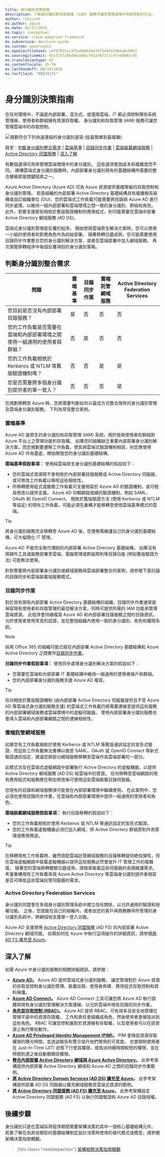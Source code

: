 ```yaml
---
title: 身分識別決策指南
description: 了解身分識別和存取管理 (IAM) 服務可讓您管理雲端中存取控制的方法。
author: rotycenh
ms.author: abuck
ms.date: 02/11/2019
ms.topic: conceptual
ms.service: cloud-adoption-framework
ms.subservice: decision-guide
ms.custom: governance
ms.openlocfilehash: cef47631cc3fba0b6645476f5b91b330ea8c89ef
ms.sourcegitcommit: 011525720bd9e2d9bcf03a76f371c4fc68092c45
ms.translationtype: HT
ms.contentlocale: zh-TW
ms.lasthandoff: 08/18/2020
ms.locfileid: "88574171"
---
```

<!-- cSpell:ignore Kerberos NTLM SAML -->

# <a name="identity-decision-guide"></a>身分識別決策指南

在任何環境中，不論是內部部署、混合式，或僅限雲端，IT 都必須控制哪些系統管理員、使用者和群組擁有資源存取權。 身分識別和存取管理 (IAM) 服務可讓您管理雲端中的存取控制。

![規劃符合下列快速連結的身分識別選項 (從最簡單到最複雜)](../../_images/decision-guides/decision-guide-identity.png)

跳至：[判斷身分識別整合需求](#determine-identity-integration-requirements) | [雲端基準](#cloud-baseline) | [目錄同步作業](#directory-synchronization) | [雲端裝載網域服務](#cloud-hosted-domain-services) | [Active Directory 同盟服務](#active-directory-federation-services) | [深入了解](#learn-more)

有數個選項可用來管理雲端環境中的身分識別。 這些選項會因成本和複雜度而不同。 建構雲端式身分識別服務時，內部部署身分識別現有的基礎結構所需要的整合層級即是關鍵因素之一。

Azure Active Directory (Azure AD) 可為 Azure 資源提供基礎等級的存取控制和身分識別管理。 若貴組織的內部部署 Active Directory 基礎結構具有複雜樹系結構或自訂組織單位 (OU)，您的雲端式工作負載可能需要將目錄與 Azure AD 進行同步處理，以維持一組內部部署和雲端環境之間一致的身分識別、群組和角色。 此外，若要支援那些相依於舊版驗證機制的應用程式，則可能需要在雲端中部署 Active Directory 網域服務 (AD DS)。

雲端式身分識別管理是反覆的程序。 開始使用雲端原生解決方案時，您可以使用一小組的使用者和對應角色作為初始部署。 隨著移轉日趨成熟，您可能需要使用目錄同步作業整合您的身分識別解決方案，或者在雲端部署中加入網域服務。 再次瀏覽移轉程序中每個反覆項目的身分識別策略。

## <a name="determine-identity-integration-requirements"></a>判斷身分識別整合需求

| 問題 | 雲端基準 | 目錄同步作業 | 雲端託管網域服務 | Active Directory Federation Services |
|------|------|------|------|------|
| 您目前是否沒有內部部署目錄服務？ | 是 | 否 | 否 | 否 |
| 您的工作負載是否需要在雲端和內部部署環境之間使用一組通用的使用者與群組？ | 否 | 是 | 否 | 否 |
| 您的工作負載相依於 Kerberos 或 NTLM 等舊版驗證機制嗎？ | 否 | 否 | 是 | 是 |
| 您是否需要跨多個身分識別提供者的單一登入？ | 否 | 否 | 否 | 是 |

在規劃移轉至 Azure 時，您將需要判斷如何以最佳方式整合現有的身分識別管理及雲端身分識別服務。 下列為常見整合案例。

### <a name="cloud-baseline"></a>雲端基準

Azure AD 是原生的身分識別和存取管理 (IAM) 系統，用於授與使用者和群組對 Azure 平台上之管理功能的存取權。 如果您的組織缺乏重要內部部署身分識別解決方案，而您規劃要遷移工作負載，使其與雲端式驗證機制相容，則您應使用 Azure AD 作為基底，開始開發您的身分識別基礎結構。

**雲端基準假設事項：** 使用純雲端原生身分識別基礎結構的假設如下：

- 您的雲端式資源將不會相依於內部部署目錄服務或 Active Directory 伺服器，或可修改工作負載以移除這些相依性。
- 所移轉應用程式或服務工作負載可支援相容於 Azure AD 的驗證機制，或可輕易修改以提供支援。 Azure AD 仰賴網路就緒的驗證機制，例如 SAML、OAuth 和 OpenID Connect。 相依於舊版驗證方法 (使用 Kerberos 或 NTLM 等協定) 的現有工作負載，可能必須先重構才能移轉至使用雲端基準模式的雲端。

> [!TIP]
> 將身分識別服務完全移轉至 Azure AD 後，您便無需維護自己的身分識別基礎結構，可大幅簡化 IT 管理。
>
> Azure AD 不能完全取代傳統的內部部署 Active Directory 基礎結構。 如果沒有將額外工具或服務部署至雲端，電腦管理或群組原則等目錄功能 (例如舊版驗證方法) 可能無法使用。
>
> 針對需要將內部部署身分識別或網域服務與雲端部署整合的案例，請參閱下面討論的目錄同步和雲端裝載域服務模式。

### <a name="directory-synchronization"></a>目錄同步作業

對於具有現有內部部署 Active Directory 基礎結構的組織，目錄同步作業通常是保留現有使用者和存取管理的最佳解決方案，同時可提供所需的 IAM 功能來管理雲端資源。 此程序會持續複寫 Azure AD 和內部部署目錄服務之間的目錄資訊，允許使用者使用常見的認證，並在整個組織內使用一致的身分識別、角色和權限系統。

> [!NOTE]
> 採用 Office 365 的組織可能已經在內部部署 Active Directory 基礎結構和 Azure Active Directory 之間實作[目錄同步作業](/office365/enterprise/set-up-directory-synchronization)。

**目錄同步作業假設事項：** 使用同步處理身分識別解決方案的假設如下：

- 您需要在雲端和內部部署 IT 基礎結構中維持一組通用的使用者帳戶和群組。
- 您的內部部署身分識別服務支援 Azure AD 複寫。

> [!TIP]
> 任何相依於舊版驗證機制 (由內部部署 Active Directory 伺服器提供且不受 Azure AD 等雲端式身分識別服務支援) 的雲端式工作負載仍將需要連線至提供這些服務的內部部署網域服務或雲端環境中的虛擬伺服器。 使用內部部署身分識別服務也會導入雲端和內部部署網路之間的連線相依性。

### <a name="cloud-hosted-domain-services"></a>雲端託管網域服務

如果您有工作負載相依於使用 Kerberos 或 NTLM 等舊版通訊協定的宣告式驗證，而這些工作負載無法重構以接受 SAML、OAuth 或 OpenID Connect 等新式驗證通訊協定，建議您將部分網域服務移轉至雲端作為雲端部署的一部分。

此模式涉及在雲端式虛擬網路中部署執行 Active Directory 的虛擬機器，以提供 Active Directory 網域服務 (AD DS) 給雲端中的資源。 任何移轉至雲端網路的現有應用程式和服務應在稍加修改後可使用這些雲端裝載目錄伺服器。

您現有的目錄和網域服務很可能會在內部部署環境中繼續使用。 在此案例中，您必須也使用目錄同步作業，在雲端和內部部署環境中提供一組通用的使用者和角色。

**雲端裝載網域服務假設事項：** 執行目錄移轉的假設如下：

- 您的工作負載相依於使用 Kerberos 或 NTLM 等通訊協定的宣告式驗證。
- 您的工作負載虛擬機器必須已加入網域，供 Active Directory 群組原則作為管理或應用用途。

> [!TIP]
> 在移轉現有工作負載時，雖然搭配雲端託管網域服務的目錄移轉提供絶佳彈性，但在雲端虛擬網路中裝載虛擬機器以提供這些服務必然會提升 IT 管理工作的複雜度。 隨著您的雲端移轉體驗日趨成熟，請檢查裝載這些伺服器的長期維護需求。 考量重構現有工作負載來與 Azure Active Directory 等雲端身分識別提供者相容是否可降低這些雲端託管伺服器的需求。

### <a name="active-directory-federation-services"></a>Active Directory Federation Services

身分識別同盟會在多個身分識別管理系統中建立信任關係，以允許通用的驗證和授權功能。 之後，您就能在自己的組織內，或者由您的客戶與商務夥伴所管理的身分識別系統中，跨網域地支援單一登入功能。

Azure AD 支援使用 [Active Directory 同盟服務](/azure/active-directory/hybrid/how-to-connect-fed-whatis) (AD FS) 的內部部署 Active Directory 網域同盟。 如需如何在 Azure 中執行這項操作的詳細資訊，請參閱[將 AD FS 擴充至 Azure](/azure/architecture/reference-architectures/identity/adfs)。

## <a name="learn-more"></a>深入了解

如需 Azure 中身分識別服務的相關詳細資訊，請參閱：

- **[Azure AD](/azure/active-directory/fundamentals/active-directory-whatis)。** Azure AD 提供雲端式身分識別服務。 讓您管理對於 Azure 資源的存取並控制身分識別管理、裝置註冊、使用者佈建、應用程式存取控制和資料保護。
- **[Azure AD Connect](/azure/active-directory/hybrid/whatis-hybrid-identity)。** Azure AD Connect 工具可讓您將 Azure AD 執行個體與現有身分識別管理解決方案連線，以允許雲端中現有目錄的同步作業。
- **[角色型存取控制 (RBAC)](/azure/role-based-access-control/overview)。** Azure AD 提供 RBAC，可有效率且安全地管理在管理平面中的資源存取權。 工作和責任會組織成角色，然後使用者會被指派到這些角色。 RBAC 可讓您控制誰對於資源擁有存取權，以及使用者可以在該資源上執行哪些動作。
- **[Azure AD Privileged Identity Management (PIM)](/azure/active-directory/privileged-identity-management/pim-configure)。** PIM 會降低資源存取權限的曝光時間，並透過報告和警示提升他們使用的可見度。 也會限制使用者在 Just-In-Time (JIT) 狀態下行使其權限，或指派持續時間較短的權限，並在時間到達之後自動撤銷該權限。
- **[整合內部部署 Active Directory 網域與 Azure Active Directory](/azure/architecture/reference-architectures/identity/azure-ad)。** 此參考架構提供內部部署 Active Directory 網域和 Azure AD 之間的目錄同步作業範例。
- **[將 Active Directory Domain Services (AD DS) 擴充至 Azure](/azure/architecture/reference-architectures/identity/adds-extend-domain)。** 此參考架構提供部署 AD DS 伺服器以擴充網域服務至雲端式資源的範例。
- **[將 Active Directory 同盟服務 (AD FS) 擴充至 Azure](/azure/architecture/reference-architectures/identity/adfs)。** 此參考架構設定 Active Directory 同盟服務 (AD FS) 以執行同盟驗證和 Azure AD 目錄授權。

## <a name="next-steps"></a>後續步驟

身分識別只是在雲端採用程序期間需要架構決策的其中一個核心基礎結構元件。 若要了解在為其他類型的基礎結構制定設計決策時使用的替代模式或模型，請參閱架構決策指南概觀。

> [!div class="nextstepaction"]
> [架構相關決策指南概觀](../index.md)
